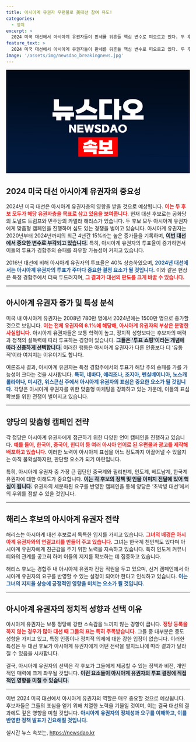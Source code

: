 ```yaml
---
title: 아시아계 유권자 우편물로 美대선 참여 유도!
categories:
  - 정치
excerpt: >
  2024 미국 대선에서 아시아계 유권자들이 판세를 뒤흔들 핵심 변수로 떠오르고 있다. 두 후보, 해리스와 트럼프는 유동층 아시아계를 겨냥한 맞춤형 캠페인으로 치열한 경쟁을 펼치고 있다.
feature_text: >
  2024 미국 대선에서 아시아계 유권자들이 판세를 뒤흔들 핵심 변수로 떠오르고 있다. 두 후보, 해리스와 트럼프는 유동층 아시아계를 겨냥한 맞춤형 캠페인으로 치열한 경쟁을 펼치고 있다.
image: '/assets/img/newsdao_breakingnews.jpg'
---
```


<p><img src="/assets/img/newsdao_breakingnews.jpg" alt="koreaapp 속보" /></p>

<h2 data-ke-size="size26">2024 미국 대선 아시아계 유권자의 중요성</h2>

<p data-ke-size="size16">2024년 미국 대선은 아시아계 유권자층의 영향을 받을 것으로 예상됩니다. <b><span style="color: #ee2323;">이는 두 후보 모두가 해당 유권자층을 목표로 삼고 있음을 보여줍니다.</span></b> 현재 대선 후보로는 공화당의 도널드 트럼프와 민주당의 카멀라 해리스가 있습니다. 두 후보 모두 아시아계 유권자에게 맞춤형 캠페인을 진행하며 심도 있는 경쟁을 벌이고 있습니다. 아시아계 유권자는 2020년부터 2024년까지의 최근 4년간 15%라는 높은 증가율을 기록하며, <b><span style="background-color: #21538527;">이번 대선에서 중요한 변수로 부각되고 있습니다.</span></b> 특히, 아시아계 유권자의 투표율이 증가하면서 이들의 투표가 경합주의 승패를 좌우할 가능성이 커지고 있습니다.</p>

<p data-ke-size="size16">2016년 대선에 비해 아시아계 유권자의 투표율은 40% 상승하였으며, <b><span style="color: #1a5490;">2024년 대선에서는 아시아계 유권자의 투표가 주마다 중요한 결정 요소가 될 것입니다.</span></b> 이와 같은 현상은 특정 경합주에서 더욱 두드러지며, <b><span style="color: #ee2323;">그 결과가 대선의 판도를 크게 바꿀 수 있습니다.</span></b></p>

<hr>

<h2 data-ke-size="size26">아시아계 유권자 증가 및 특성 분석</h2>

<p data-ke-size="size16">미국 내 아시아계 유권자는 2008년 780만 명에서 2024년에는 1500만 명으로 증가할 것으로 보입니다. <b><span style="color: #ee2323;">이는 전체 유권자의 6.1%에 해당해, 아시아계 유권자의 부상은 분명한 사실입니다.</span></b> 아시아계 유권자들은 보통 학력이 높고, 정치적 성향보다는 후보자의 매력과 정책의 설득력에 따라 투표하는 경향이 있습니다. <b><span style="background-color: #21538527;">그들은 '투표 쇼핑'이라는 개념에 따라 신중하게 선택합니다.</span></b> 이러한 행동은 아시아계 유권자가 다른 인종보다 더 ‘유동적’이라 여겨지는 이유이기도 합니다.</p>

<p data-ke-size="size16">여론조사 결과, 아시아계 유권자는 특정 경합주에서의 투표가 해당 주의 승패를 가를 가능성이 크다는 것을 시사합니다. <b><span style="color: #1a5490;">특히, 네바다, 애리조나, 조지아, 펜실베이니아, 노스캐롤라이나, 미시간, 위스콘신 주에서 아시아계 유권자의 표심은 중요한 요소가 될 것입니다.</span></b> 각당은 아시아계 유권자를 위한 맞춤형 마케팅을 강화하고 있는 가운데, 이들의 표심 확보를 위한 전쟁이 벌어지고 있습니다.</p>

<hr>

<h2 data-ke-size="size26">양당의 맞춤형 캠페인 전략</h2>

<p data-ke-size="size16">각 정당은 아시아계 유권자에게 접근하기 위한 다양한 언어 캠페인을 진행하고 있습니다. <b><span style="color: #ee2323;">예를 들어, 한국어, 중국어, 힌디어 등 여러 아시아 언어로 된 우편물과 광고를 제작해 배포하고 있습니다.</span></b> 이러한 노력이 아시아계 표심을 어느 정도까지 이끌어낼 수 있을지는 아직 불확실하지만, 판단할 요소가 되기 마련입니다.</p>

<p data-ke-size="size16">특히, 아시아계 유권자 중 가장 큰 집단인 중국계와 필리핀계, 인도계, 베트남계, 한국계 유권자에 대한 이해도가 중요합니다. <b><span style="background-color: #21538527;">이는 각 후보의 정책 및 인물 이미지 전달에 있어 핵심이 됩니다.</span></b> 유권자의 세분화된 요구를 반영한 캠페인을 통해 양당은 ‘초박빙 대선’에서의 우위를 점할 수 있을 것입니다.</p>

<hr>

<h2 data-ke-size="size26">해리스 후보의 아시아계 유권자 전략</h2>

<p data-ke-size="size16">해리스는 아시아계 대선 후보로서 독특한 입지를 가지고 있습니다. <b><span style="color: #ee2323;">그녀의 배경은 아시아계 유권자와의 연결고리를 만들어 주고 있습니다.</span></b> 그녀는 한국계 친인척도 있다며 아시아계 유권자에게 친근감을 주기 위한 노력을 지속하고 있습니다. 특히 인도계 커뮤니티와의 관계를 공고히 하며 이들의 지지를 확보하는 데 집중하고 있습니다.</p>

<p data-ke-size="size16">해리스 후보는 경합주 내 아시아계 유권자 전담 직원을 두고 있으며, 선거 캠페인에서 아시아계 유권자의 요구를 반영할 수 있는 설정이 되어야 한다고 인식하고 있습니다. <b><span style="color: #1a5490;">이는 그녀의 지지율 상승에 긍정적인 영향을 미치는 요소가 될 것입니다.</span></b></p>

<hr>

<h2 data-ke-size="size26">아시아계 유권자의 정치적 성향과 선택 이유</h2>

<p data-ke-size="size16">아시아계 유권자는 보통 정당에 강한 소속감을 느끼지 않는 경향이 큽니다. <b><span style="color: #ee2323;">정당 등록을 하지 않는 경우가 많아 대선 때 그들의 표는 특히 주목받습니다.</span></b> 그들 중 대부분은 중도 성향을 가지고 있고, 특정 인종이나 정치적 의제에 대한 강한 입장이 없습니다. 이러한 특성은 두 대선 후보가 아시아계 유권자에게 어떤 전략을 펼치느냐에 따라 결과가 달라질 수 있음을 시사합니다.</p>

<p data-ke-size="size16">결국, 아시아계 유권자의 선택은 각 후보가 그들에게 제공할 수 있는 정책과 비전, 개인적인 매력에 크게 좌우될 것입니다. <b><span style="background-color: #21538527;">이런 요소들이 아시아계 유권자의 투표 결정에 직접적인 영향을 미칠 수 있습니다.</span></b></p>

<hr>

<p data-ke-size="size16">이번 2024 미국 대선에서 아시아계 유권자의 역할은 매우 중요할 것으로 예상됩니다. 후보자들은 그들의 표심을 얻기 위해 치열한 노력을 기울일 것이며, 이는 결국 대선의 결과에도 깊은 영향을 미칠 것입니다. <b><span style="color: #1a5490;">아시아계 유권자의 정체성과 요구를 이해하고, 이를 반영한 정책 발표가 긴요해질 것입니다.</span></b></p>
실시간 뉴스 속보는, <a href="https://newsdao.kr" rel="dofollow">https://newsdao.kr</a>


